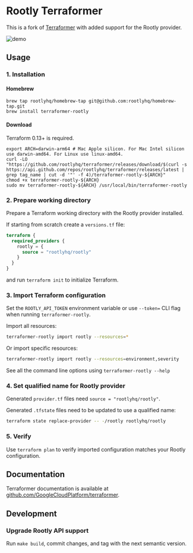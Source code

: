 # Rootly Terraformer

This is a fork of [Terraformer](https://github.com/GoogleCloudPlatform/terraformer) with added support for the Rootly provider.

![demo](https://github.com/rootlyhq/terraformer/assets/1112718/327d9a9b-5674-4fcb-9dbf-6323664ca0b7)

## Usage

### 1. Installation

#### Homebrew

    brew tap rootlyhq/homebrew-tap git@github.com:rootlyhq/homebrew-tap.git
    brew install terraformer-rootly

#### Download

Terraform 0.13+ is required.

    export ARCH=darwin-arm64 # Mac Apple silicon. For Mac Intel silicon use darwin-amd64. For Linux use linux-amd64.
    curl -LO "https://github.com/rootlyhq/terraformer/releases/download/$(curl -s https://api.github.com/repos/rootlyhq/terraformer/releases/latest | grep tag_name | cut -d '"' -f 4)/terraformer-rootly-${ARCH}"
    chmod +x terraformer-rootly-${ARCH}
    sudo mv terraformer-rootly-${ARCH} /usr/local/bin/terraformer-rootly

### 2. Prepare working directory

Prepare a Terraform working directory with the Rootly provider installed.

If starting from scratch create a `versions.tf` file:

```tf
terraform {
  required_providers {
    rootly = {
      source = "rootlyhq/rootly"
    }
  }
}
```

and run `terraform init` to initialize Terraform.

### 3. Import Terraform configuration

Set the `ROOTLY_API_TOKEN` environment variable or use `--token=` CLI flag when running `terraformer-rootly`.

Import all resources:

```sh
terraformer-rootly import rootly --resources=*
```

Or import specific resources:

```sh
terraformer-rootly import rootly --resources=environment,severity
```

See all the command line options using `terraformer-rootly --help`

### 4. Set qualified name for Rootly provider

Generated `provider.tf` files need `source = "rootlyhq/rootly"`.

Generated `.tfstate` files need to be updated to use a qualified name:

```sh
terraform state replace-provider -- -/rootly rootlyhq/rootly
```

### 5. Verify

Use `terraform plan` to verify imported configuration matches your Rootly configuration.

## Documentation

Terraformer documentation is available at [github.com/GoogleCloudPlatform/terraformer](https://github.com/GoogleCloudPlatform/terraformer).

## Development

### Upgrade Rootly API support

Run `make build`, commit changes, and tag with the next semantic version.
